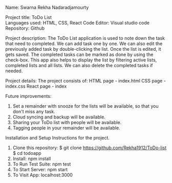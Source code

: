 Name: Swarna Rekha Nadaradjamourty

Project title: ToDo List  
Languages used: HTML, CSS, React
Code Editor: Visual studio code 
Repository: Github

Project description: The ToDo List application is used to note down the task that need to completed. We can add task one by one. We can also edit the previously added task by double-clicking the list. Once the list is edited, it gets saved. The completed tasks can be marked as done by using the check-box. This app also helps to display the list by filtering active lists, completed lists and all lists. We can also delete the completed tasks if needed.

Project details: The project consists of: 
HTML page - index.html
CSS page - index.css
React page - index

Future improvements:
1. Set a remainder with snooze for the lists will be available, so that you don't miss any task.
2. Cloud syncing and backup will be available.
3. Sharing your ToDo list with people will be available.
4. Tagging people in your remainder will be available.

Installation and Setup Instructions for the project.
1. Clone this repository:
    $ git clone https://github.com/Rekha1912/ToDo-list
    $ cd todoapp
2. Install:
    npm install
3. To Run Test Suite:
    npm test
4. To Start Server:
    npm start
5. To Visit App:
    localhost:3000



